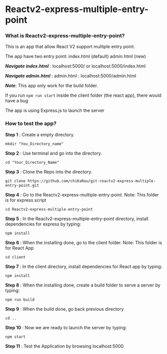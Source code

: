 # Reactv2-express-multiple-entry-point

### What is Reactv2-express-multiple-entry-point?
This is an app that allow React V2 support multiple entry point.

The app have two entry point: index.html (default)
							  admin.html (new)

***Navigate index.html*** : localhost:5000/ or localhost:5000/index.html

***Navigate admin.html*** : admin.html : localhost:5000/admin.html

***Note***: This app only work for the build folder. 

If you run ```npm run start``` inside the client folder (the react app), there would have a bug

The app is using Express.js to launch the server
		 
### How to test the app?
**Step 1** : Create a empty directory.
```
mkdir "You_Directory_name"
```

**Step 2** : Use terminal and go into the directory.
```
cd "Your_Directory_Name"
```

**Step 3** : Clone the Repo into the directory.
```
git clone https://github.com/chiKaRau/git-reactv2-express-multiple-entry-point.git
```

**Step 4** : Go to the Reactv2-express-multiple-entry-point. Note: This folder is for express script
```
cd Reactv2-express-multiple-entry-point
```

**Step 5** : In the Reactv2-express-multiple-entry-point directory, install dependencies for express by typing:
```
npm install 
```

**Step 6** : When the installing done, go to the client folder. Note: This folder is for React App
```
cd client
```

**Step 7** : In the client directory, install dependencies for React app by typing:
```
npm install 
```

**Step 8** : When the installing done, create a build folder to serve a server by typing: 
```
npm run build
```

**Step 9** : When the build done, go back previous directory 
```
cd ..
```

**Step 10** : Now we are ready to launch the server by typing: 
```
npm start 
```

**Step 11** : Test the Application by browsing localhost:5000
